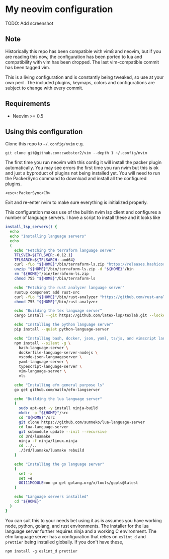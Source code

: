 # My neovim configuration

TODO: Add screenshot

## Note
Historically this repo has been compatible with vim8 and neovim, but if you are
reading this now, the configuration has been ported to lua and compatibility
with vim has been dropped.  The last vim-compatible commit has been tagged vim.

This is a living configuration and is constantly being tweaked, so use at your
own peril.  The included plugins, keymaps, colors and configurations are subject
to change with every commit.

## Requirements 

- Neovim >= 0.5

## Using this configuration

Clone this repo to `~/.config/nvim` e.g.

    git clone git@github.com:cwebster2/vim --depth 1 ~/.config/nvim

The first time you run neovim with this config it will install the packer plugin
automatically.  You may see errors the first time you run nvim but this is ok and
just a byproduct of plugins not being installed yet.
You will need to run the PackerSync command to download and install
all the configured plugins.  

    <esc>:PackerSync<CR>

Exit and re-enter nvim to make sure everything is initialized properly.

This configuration makes use of the builtin nvim lsp client and configures a number
of language servers.  I have a script to install these and it looks like

```bash
install_lsp_servers() {
  echo
  echo "Installing language servers"
  echo
  (
    echo "Fetching the terraform language server"
    TFLSVER=${TFLSVER:-0.12.1}
    TFLSARCH=${TFLSARCH:-amd64}
    curl -fLo "${HOME}"/bin/terraform-ls.zip "https://releases.hashicorp.com/terraform-ls/${TFLSVER}/terraform-ls_${TFLSVER}_linux_${TFLSARCH}.zip"
    unzip "${HOME}"/bin/terraform-ls.zip -d "${HOME}"/bin
    rm "${HOME}"/bin/terraform-ls.zip
    chmod 755 "${HOME}"/bin/terraform-ls

    echo "Fetching the rust analyzer language server"
    rustup component add rust-src
    curl -fLo "${HOME}"/bin/rust-analyzer "https://github.com/rust-analyzer/rust-analyzer/releases/latest/download/rust-analyzer-linux"
    chmod 755 "${HOME}"/bin/rust-analyzer

    echo "Building the tex language server"
    cargo install --git https://github.com/latex-lsp/texlab.git --locked

    echo "Installing the python language server"
    pip install --quiet python-language-server

    echo "Installing bash, docker, json, yaml, ts/js, and vimscript language servers"
    npm install --silent -g \
      bash-language-server \
      dockerfile-language-server-nodejs \
      vscode-json-languageserver \
      yaml-language-server \
      typescript-language-server \
      vim-language-server \
      vls

    echo "Installing efm general purpose ls"
    go get github.com/mattn/efm-langserver

    echo "Building the lua language server"
    (
      sudo apt-get -y install ninja-build
      mkdir -p "${HOME}"/src
      cd "${HOME}"/src
      git clone https://github.com/sumneko/lua-language-server
      cd lua-language-server
      git submodule update --init --recursive
      cd 3rd/luamake
      ninja -f ninja/linux.ninja
      cd ../..
      ./3rd/luamake/luamake rebuild
    )

    echo "Installing the go language server"
    (
      set -x
      set +e
      GO111MODULE=on go get golang.org/x/tools/gopls@latest
    )

    echo "Language servers installed"
    cd "${HOME}"
  )
}
```

You can suit this to your needs bet using it as is assumes you have working node, python, golang, and rust environments.
The installer for the lua language server further requires ninja and a working C environment.  The efm language server has
a configuration that relies on `eslint_d` and `prettier` being installed globally.  If you don't have these,

    npm install -g eslint_d prettier

 
